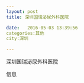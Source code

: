 ```yaml
--- 
layout: post 
title: 深圳国瑞泌尿外科医院

date:   2016-05-03 13:39:56 
categories:其他  
city:深圳
  
--- 
```

   
深圳国瑞泌尿外科医院

信息

